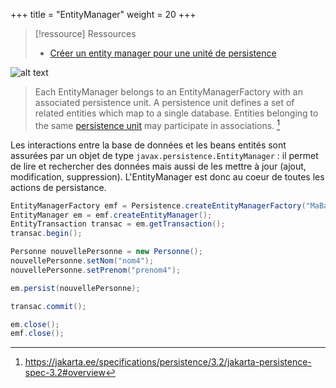 +++
title = "EntityManager"
weight = 20
+++

> [!ressource] Ressources
> - [Créer un entity manager pour une unité de persistence](https://youtu.be/khzMpNTT39w?list=PLzzeuFUy_CnhVfJIKyc3okTiiCc0anutx)

![alt text](jpa/specification/images/emf.png)

> Each EntityManager belongs to an EntityManagerFactory with an associated persistence unit. A persistence unit defines a set of related entities which map to a single database. Entities belonging to the same [persistence unit](https://docs.oracle.com/cd/E19798-01/821-1841/bnbrj/index.html) may participate in associations. [^1]

Les interactions entre la base de données et les beans entités sont assurées par un objet de type `javax.persistence.EntityManager` : il permet de lire et rechercher des données mais aussi de les mettre à jour (ajout, modification, suppression). L'EntityManager est donc au coeur de toutes les actions de persistance.

```java
EntityManagerFactory emf = Persistence.createEntityManagerFactory("MaBaseDeTestPU");    
EntityManager em = emf.createEntityManager();    
EntityTransaction transac = em.getTransaction();
transac.begin();

Personne nouvellePersonne = new Personne();
nouvellePersonne.setNom("nom4");
nouvellePersonne.setPrenom("prenom4");

em.persist(nouvellePersonne);

transac.commit();

em.close();    
emf.close();  
```


[^1]: https://jakarta.ee/specifications/persistence/3.2/jakarta-persistence-spec-3.2#overview